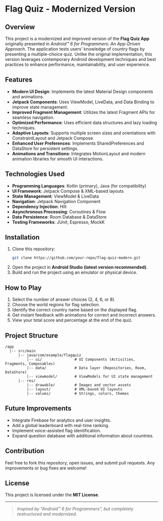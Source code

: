 # Flag Quiz - Modernized Version

## Overview
This project is a modernized and improved version of the **Flag Quiz App** originally presented in *Android™ 6 for Programmers: An App-Driven Approach*. The application tests users' knowledge of country flags by presenting a multiple-choice quiz. Unlike the original implementation, this version leverages contemporary Android development techniques and best practices to enhance performance, maintainability, and user experience.

## Features
- **Modern UI Design**: Implements the latest Material Design components and animations.
- **Jetpack Components**: Uses ViewModel, LiveData, and Data Binding to improve state management.
- **Improved Fragment Management**: Utilizes the latest Fragment APIs for seamless navigation.
- **Optimized Performance**: Uses efficient data structures and lazy loading techniques.
- **Adaptive Layouts**: Supports multiple screen sizes and orientations with ConstraintLayout and Jetpack Compose.
- **Enhanced User Preferences**: Implements SharedPreferences and DataStore for persistent settings.
- **Animations and Transitions**: Integrates MotionLayout and modern animation libraries for smooth UI interactions.

## Technologies Used
- **Programming Languages**: Kotlin (primary), Java (for compatibility)
- **UI Framework**: Jetpack Compose & XML-based layouts
- **State Management**: ViewModel & LiveData
- **Navigation**: Jetpack Navigation Component
- **Dependency Injection**: Hilt
- **Asynchronous Processing**: Coroutines & Flow
- **Data Persistence**: Room Database & DataStore
- **Testing Frameworks**: JUnit, Espresso, MockK

## Installation
1. Clone this repository:
   ```bash
   git clone https://github.com/your-repo/flag-quiz-modern.git
   ```
2. Open the project in **Android Studio (latest version recommended)**.
3. Build and run the project using an emulator or physical device.

## How to Play
1. Select the number of answer choices (2, 4, 6, or 8).
2. Choose the world regions for flag selection.
3. Identify the correct country name based on the displayed flag.
4. Get instant feedback with animations for correct and incorrect answers.
5. View your total score and percentage at the end of the quiz.

## Project Structure
```
/app
  |-- src/main
      |-- java/com/example/flagquiz
          |-- ui/               # UI Components (Activities, Fragments, Composables)
          |-- data/             # Data layer (Repositories, Room, DataStore)
          |-- viewmodel/        # ViewModels for UI state management
      |-- res/
          |-- drawable/         # Images and vector assets
          |-- layout/           # XML-based UI layouts
          |-- values/           # Strings, colors, themes
```

## Future Improvements
- Integrate Firebase for analytics and user insights.
- Add a global leaderboard with real-time ranking.
- Implement voice-assisted flag identification.
- Expand question database with additional information about countries.

## Contribution
Feel free to fork this repository, open issues, and submit pull requests. Any improvements or bug fixes are welcome!

## License
This project is licensed under the **MIT License**.

---
> *Inspired by "Android™ 6 for Programmers", but completely restructured and modernized.*

